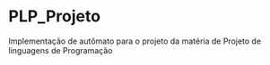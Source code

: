 # PLP_Projeto
Implementação de autômato para o projeto da matéria de Projeto de linguagens de Programação
